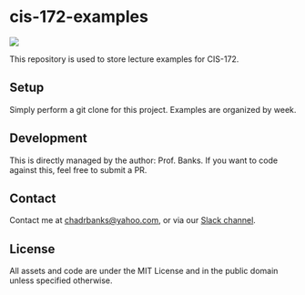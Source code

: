 # cis-172-examples
<a href="https://img.shields.io/badge/language-JS-red" alt="Language">
        <img src="https://img.shields.io/badge/language-JS-red" /></a>

This repository is used to store lecture examples for CIS-172.

## Setup
Simply perform a git clone for this project.
Examples are organized by week.

## Development
This is directly managed by the author: Prof. Banks.
If you want to code against this, feel free to submit a PR.

## Contact
Contact me at chadrbanks@yahoo.com,
or via our [Slack channel](https://hfccis172.slack.com).

## License
All assets and code are under the MIT License and in the public domain unless specified otherwise.
